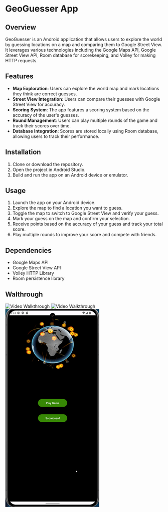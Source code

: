 # GeoGuesser App

## Overview
GeoGuesser is an Android application that allows users to explore the world by guessing locations on a map and comparing them to Google Street View. It leverages various technologies including the Google Maps API, Google Street View API, Room database for scorekeeping, and Volley for making HTTP requests.

## Features
- **Map Exploration**: Users can explore the world map and mark locations they think are correct guesses.
- **Street View Integration**: Users can compare their guesses with Google Street View for accuracy.
- **Scoring System**: The app features a scoring system based on the accuracy of the user's guesses.
- **Round Management**: Users can play multiple rounds of the game and track their scores over time.
- **Database Integration**: Scores are stored locally using Room database, allowing users to track their performance.

## Installation
1. Clone or download the repository.
2. Open the project in Android Studio.
3. Build and run the app on an Android device or emulator.

## Usage
1. Launch the app on your Android device.
2. Explore the map to find a location you want to guess.
3. Toggle the map to switch to Google Street View and verify your guess.
4. Mark your guess on the map and confirm your selection.
5. Receive points based on the accuracy of your guess and track your total score.
6. Play multiple rounds to improve your score and compete with friends.

## Dependencies
- Google Maps API
- Google Street View API
- Volley HTTP Library
- Room persistence library

## Walthrough
<img src='GeoGuesser1.gif' title='Video Walkthrough' width='300' alt='Video Walkthrough' />
<img src='GeoGuesser2.gif' title='Video Walkthrough' width='300' alt='Video Walkthrough' />
<img src='GeoGuesser3.gif' title='Video Walkthrough' width='300' alt='Video Walkthrough' />

